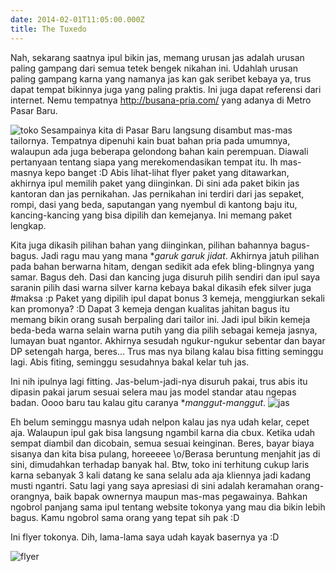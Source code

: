 ```yaml
---
date: 2014-02-01T11:05:00.000Z
title: The Tuxedo
---
```



Nah, sekarang saatnya ipul bikin jas, memang urusan jas adalah urusan paling gampang dari semua tetek bengek nikahan ini. Udahlah urusan paling gampang karna yang namanya jas kan gak seribet kebaya ya, trus dapat tempat bikinnya juga yang paling praktis. Ini juga dapat referensi dari internet. Nemu tempatnya http://busana-pria.com/ yang adanya di Metro Pasar Baru. 

![toko](https://lh3.googleusercontent.com/-aE1p14dmOsc/UqSJhJg-LPI/AAAAAAAAnM4/L_fUboRF5sQ/w958-h539-no/IMG_20131208_142631_848.jpg)
Sesampainya kita di Pasar Baru langsung disambut mas-mas tailornya. Tempatnya dipenuhi kain buat bahan pria pada umumnya, walaupun ada juga beberapa gelondong bahan kain perempuan. Diawali pertanyaan tentang siapa yang merekomendasikan tempat itu. Ih mas-masnya kepo banget :D
Abis lihat-lihat flyer paket yang ditawarkan, akhirnya ipul memilih paket yang diinginkan. Di sini ada paket bikin jas kantoran dan jas pernikahan. Jas pernikahan ini terdiri dari jas sepaket, rompi, dasi yang beda, saputangan yang nyembul di kantong baju itu, kancing-kancing yang bisa dipilih dan kemejanya. Ini memang paket lengkap. 

Kita juga dikasih pilihan bahan yang diinginkan, pilihan bahannya bagus-bagus. Jadi ragu mau yang mana **garuk garuk jidat*.  Akhirnya jatuh pilihan pada bahan berwarna hitam, dengan sedikit ada efek bling-blingnya yang samar. Bagus deh. Dasi dan kancing juga disuruh pilih sendiri dan ipul saya saranin pilih dasi warna silver karna kebaya bakal dikasih efek silver juga #maksa :p 
Paket yang dipilih ipul dapat bonus 3 kemeja, menggiurkan sekali kan promonya? :D Dapat 3 kemeja dengan kualitas jahitan bagus itu memang bikin orang susah berpaling dari tailor ini. Jadi ipul bikin kemeja beda-beda warna selain warna putih yang dia pilih sebagai kemeja jasnya, lumayan buat ngantor. 
Akhirnya sesudah ngukur-ngukur sebentar dan bayar DP setengah harga, beres... Trus mas nya bilang kalau bisa fitting seminggu lagi. Abis fiting, seminggu sesudahnya bakal kelar tuh jas. 

Ini nih ipulnya lagi fitting. Jas-belum-jadi-nya disuruh pakai, trus abis itu dipasin pakai jarum sesuai selera mau jas model standar atau ngepas badan. Oooo baru tau kalau gitu caranya **manggut-manggut*.
![jas](https://lh5.googleusercontent.com/-p_p7Vxz8yRA/UpCN6nO6pqI/AAAAAAAAmOI/IO0LvATXLN4/w449-h798-no/IMG_20131123_150858_003.jpg)

Eh belum seminggu masnya udah nelpon kalau jas nya udah kelar, cepet aja. Walaupun ipul gak bisa langsung ngambil karna dia cbux. Ketika udah sempat diambil dan dicobain, semua sesuai keinginan. Beres, bayar biaya sisanya dan kita bisa pulang, horeeeee \o/Berasa beruntung menjahit jas di sini, dimudahkan terhadap banyak hal. 
Btw, toko ini terhitung cukup laris karna sebanyak 3 kali datang ke sana selalu ada aja kliennya jadi kadang musti ngantri. 
Satu lagi yang saya apresiasi di sini adalah keramahan orang-orangnya, baik bapak ownernya maupun mas-mas pegawainya. Bahkan ngobrol panjang sama ipul tentang website tokonya yang mau dia bikin lebih bagus. Kamu ngobrol sama orang yang tepat sih pak :D

Ini flyer tokonya. Dih, lama-lama saya udah kayak basernya ya :D

![flyer](https://lh3.googleusercontent.com/-WsPV2KJyRQw/UqWruusVw0I/AAAAAAAAnR0/E2Qcmka1x6k/w449-h798-no/IMG_20131208_231708_755.jpg)